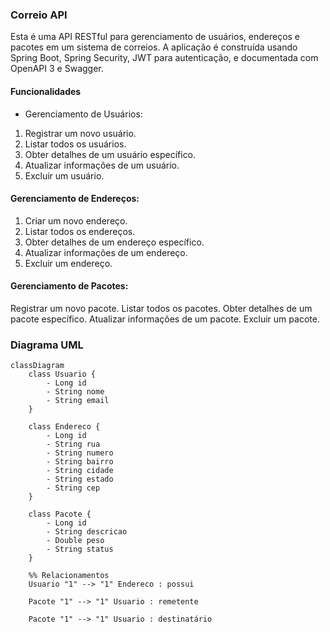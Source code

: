 ### Correio API
Esta é uma API RESTful para gerenciamento de usuários, endereços e pacotes em um sistema de correios. A aplicação é construída usando Spring Boot, Spring Security, JWT para autenticação, e documentada com OpenAPI 3 e Swagger.

#### Funcionalidades
* Gerenciamento de Usuários:

1. Registrar um novo usuário.
2. Listar todos os usuários.
3. Obter detalhes de um usuário específico.
4. Atualizar informações de um usuário.
5. Excluir um usuário.

#### Gerenciamento de Endereços:

1. Criar um novo endereço.
2. Listar todos os endereços.
3. Obter detalhes de um endereço específico.
4. Atualizar informações de um endereço.
5. Excluir um endereço.

#### Gerenciamento de Pacotes:

Registrar um novo pacote.
Listar todos os pacotes.
Obter detalhes de um pacote específico.
Atualizar informações de um pacote.
Excluir um pacote.

### Diagrama UML


```mermaid
classDiagram
    class Usuario {
        - Long id
        - String nome
        - String email
    }

    class Endereco {
        - Long id
        - String rua
        - String numero
        - String bairro
        - String cidade
        - String estado
        - String cep
    }

    class Pacote {
        - Long id
        - String descricao
        - Double peso
        - String status
    }

    %% Relacionamentos
    Usuario "1" --> "1" Endereco : possui

    Pacote "1" --> "1" Usuario : remetente

    Pacote "1" --> "1" Usuario : destinatário
```
















